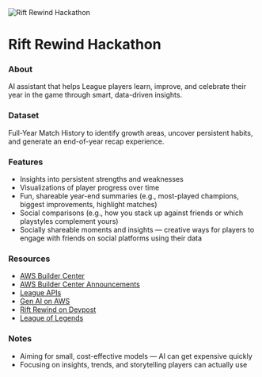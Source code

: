 <img alt="Rift Rewind Hackathon" src="https://d112y698adiu2z.cloudfront.net/photos/production/challenge_photos/003/715/082/datas/full_width.png">

# Rift Rewind Hackathon

### About
AI assistant that helps League players learn, improve, and celebrate their year in the game through smart, data-driven insights.

### Dataset
Full-Year Match History to identify growth areas, uncover persistent habits, and generate an end-of-year recap experience.

### Features

- Insights into persistent strengths and weaknesses
- Visualizations of player progress over time
- Fun, shareable year-end summaries (e.g., most-played champions, biggest improvements, highlight matches)
- Social comparisons (e.g., how you stack up against friends or which playstyles complement yours)
- Socially shareable moments and insights — creative ways for players to engage with friends on social platforms using their data

### Resources

- <a href = "https://builder.aws.com/start?trk=c5662e72-4644-4af2-aa2e-f34d601f5960&sc_channel=el" rel = "nofollow">AWS Builder Center</a>
- <a href = "https://builder.aws.com/content/32Z4SrTB8V1g0mMUGmyMUWXVgsu/rift-rewind-hackathon-on-aws-builder-center" rel = "nofollow">AWS Builder Center Announcements</a>
- <a href = "https://developer.riotgames.com/apis" rel = "nofollow">League APIs</a>
- <a href = "https://aws.amazon.com/ai/generative-ai/" rel = "nofollow">Gen AI on AWS</a>
- <a href = "https://riftrewind.devpost.com/" rel = "nofollow">Rift Rewind on Devpost</a>
- <a href = "https://www.leagueoflegends.com/en-au/" rel = "nofollow">League of Legends</a>

### Notes

- Aiming for small, cost-effective models — AI can get expensive quickly
- Focusing on insights, trends, and storytelling players can actually use
